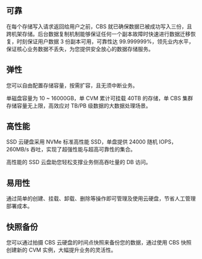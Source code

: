 ## 可靠
在每个存储写入请求返回给用户之前，CBS 就已确保数据已被成功写入三份，且跨机架存储。后台数据复制机制能够保证任何一个副本故障时快速进行数据迁移恢复，时刻保证用户数据 3 份副本可用，可靠性达 99.999999%，领先业内水平，保证核心业务数据不丢失，为您提供安全放心的数据存储服务。

## 弹性

您可以自由配置存储容量，按需扩容，且无须中断业务。

单磁盘容量为 10 ~ 16000GB，单 CVM 累计可挂载 40TB 的存储，单 CBS 集群存储容量无上限，高效应对 TB/PB 级数据的大数据处理场景。

## 高性能
SSD 云硬盘采用 NVMe 标准高性能 SSD，单盘提供 24000 随机 IOPS，260MB/s 吞吐，实现了超强性能与超高可靠性的集合。

高性能的 SSD 云盘助您轻松支撑业务侧高吞吐量的 DB 访问。
				
## 易用性
通过简单的创建、挂载、卸载、删除等操作即可管理及使用云硬盘，节省人工管理部署成本。

## 快照备份
您可以通过拍摄 CBS 云硬盘的时间点快照来备份您的数据，通过使用 CBS 快照创建新的 CVM 实例，大幅提升业务的灵活性。
